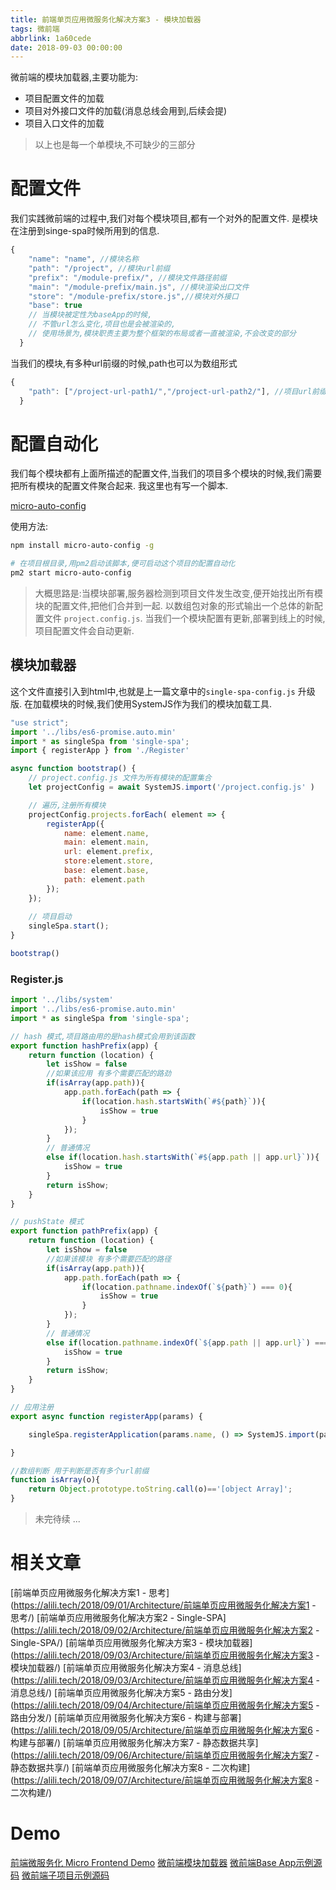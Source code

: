 ```yaml
---
title: 前端单页应用微服务化解决方案3 - 模块加载器
tags: 微前端
abbrlink: 1a60cede
date: 2018-09-03 00:00:00
---
```

微前端的模块加载器,主要功能为:
* 项目配置文件的加载
* 项目对外接口文件的加载(消息总线会用到,后续会提)
* 项目入口文件的加载

> 以上也是每一个单模块,不可缺少的三部分


# 配置文件
我们实践微前端的过程中,我们对每个模块项目,都有一个对外的配置文件.
是模块在注册到singe-spa时候所用到的信息.

```js
{
    "name": "name", //模块名称
    "path": "/project", //模块url前缀
    "prefix": "/module-prefix/", //模块文件路径前缀
    "main": "/module-prefix/main.js", //模块渲染出口文件
    "store": "/module-prefix/store.js",//模块对外接口
    "base": true 
    // 当模块被定性为baseApp的时候,
    // 不管url怎么变化,项目也是会被渲染的,
    // 使用场景为,模块职责主要为整个框架的布局或者一直被渲染,不会改变的部分
  }
```

当我们的模块,有多种url前缀的时候,path也可以为数组形式

```js
{
    "path": ["/project-url-path1/","/project-url-path2/"], //项目url前缀
  }
```

# 配置自动化
我们每个模块都有上面所描述的配置文件,当我们的项目多个模块的时候,我们需要把所有模块的配置文件聚合起来.
我这里也有写一个脚本.

[micro-auto-config](https://www.npmjs.com/package/micro-auto-config)

使用方法:

```bash
npm install micro-auto-config -g

# 在项目根目录,用pm2启动该脚本,便可启动这个项目的配置自动化
pm2 start micro-auto-config
```

> 大概思路是:当模块部署,服务器检测到项目文件发生改变,便开始找出所有模块的配置文件,把他们合并到一起.
以数组包对象的形式输出一个总体的新配置文件 `project.config.js`.
当我们一个模块配置有更新,部署到线上的时候,项目配置文件会自动更新.


## 模块加载器
这个文件直接引入到html中,也就是上一篇文章中的`single-spa-config.js` 升级版.
在加载模块的时候,我们使用SystemJS作为我们的模块加载工具.

```js
"use strict";
import '../libs/es6-promise.auto.min'
import * as singleSpa from 'single-spa'; 
import { registerApp } from './Register'

async function bootstrap() {
    // project.config.js 文件为所有模块的配置集合
    let projectConfig = await SystemJS.import('/project.config.js' )

    // 遍历,注册所有模块
    projectConfig.projects.forEach( element => {
        registerApp({
            name: element.name,
            main: element.main,
            url: element.prefix,
            store:element.store,
            base: element.base,
            path: element.path
        });
    });
    
    // 项目启动
    singleSpa.start();
}

bootstrap()
```


### Register.js
```js
import '../libs/system'
import '../libs/es6-promise.auto.min'
import * as singleSpa from 'single-spa';

// hash 模式,项目路由用的是hash模式会用到该函数
export function hashPrefix(app) {
    return function (location) {
        let isShow = false
        //如果该应用 有多个需要匹配的路劲
        if(isArray(app.path)){
            app.path.forEach(path => {
                if(location.hash.startsWith(`#${path}`)){
                    isShow = true
                }
            });
        }
        // 普通情况
        else if(location.hash.startsWith(`#${app.path || app.url}`)){
            isShow = true
        }
        return isShow;
    }
}

// pushState 模式
export function pathPrefix(app) {
    return function (location) {
        let isShow = false
        //如果该模块 有多个需要匹配的路径
        if(isArray(app.path)){
            app.path.forEach(path => {
                if(location.pathname.indexOf(`${path}`) === 0){
                    isShow = true
                }
            });
        }
        // 普通情况
        else if(location.pathname.indexOf(`${app.path || app.url}`) === 0){
            isShow = true
        }
        return isShow;
    }
}

// 应用注册
export async function registerApp(params) {

    singleSpa.registerApplication(params.name, () => SystemJS.import(params.main), params.base ? (() => true) : pathPrefix(params));

}

//数组判断 用于判断是否有多个url前缀
function isArray(o){
    return Object.prototype.toString.call(o)=='[object Array]';
}
```

> 未完待续 ...


# 相关文章
[前端单页应用微服务化解决方案1 - 思考](https://alili.tech/2018/09/01/Architecture/前端单页应用微服务化解决方案1 - 思考/)
[前端单页应用微服务化解决方案2 - Single-SPA](https://alili.tech/2018/09/02/Architecture/前端单页应用微服务化解决方案2 - Single-SPA/)
[前端单页应用微服务化解决方案3 - 模块加载器](https://alili.tech/2018/09/03/Architecture/前端单页应用微服务化解决方案3 - 模块加载器/)
[前端单页应用微服务化解决方案4 - 消息总线](https://alili.tech/2018/09/03/Architecture/前端单页应用微服务化解决方案4 - 消息总线/)
[前端单页应用微服务化解决方案5 - 路由分发](https://alili.tech/2018/09/04/Architecture/前端单页应用微服务化解决方案5 - 路由分发/)
[前端单页应用微服务化解决方案6 - 构建与部署](https://alili.tech/2018/09/05/Architecture/前端单页应用微服务化解决方案6 - 构建与部署/)
[前端单页应用微服务化解决方案7 - 静态数据共享](https://alili.tech/2018/09/06/Architecture/前端单页应用微服务化解决方案7 - 静态数据共享/)
[前端单页应用微服务化解决方案8 - 二次构建](https://alili.tech/2018/09/07/Architecture/前端单页应用微服务化解决方案8 - 二次构建/)

# Demo
[前端微服务化 Micro Frontend Demo](http://microfrontend.alili.tech/)
[微前端模块加载器](https://github.com/Fantasy9527/lotus-scaffold-micro-frontend-portal)
[微前端Base App示例源码](https://github.com/Fantasy9527/microfrontend-base-demo)
[微前端子项目示例源码](https://github.com/Fantasy9527/microfrontend-submodule-demo)
